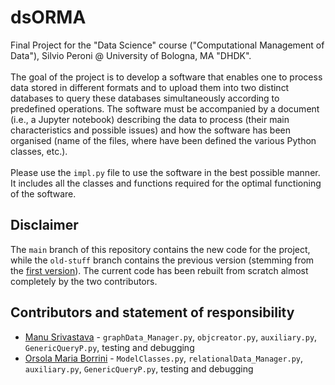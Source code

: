 # dsORMA
Final Project for the "Data Science" course ("Computational Management of Data"), Silvio Peroni @ University of Bologna, MA "DHDK".
<br>
<br>
The goal of the project is to develop a software that enables one to process data stored in different formats and to upload them into two distinct databases to query these databases simultaneously according to predefined operations. The software must be accompanied by a document (i.e., a Jupyter notebook) describing the data to process (their main characteristics and possible issues) and how the software has been organised (name of the files, where have been defined the various Python classes, etc.).
<br>
<br>
Please use the `impl.py` file to use the software in the best possible manner. It includes all the classes and functions required for the optimal functioning of the software.

## Disclaimer
The `main` branch of this repository contains the new code for the project, while the `old-stuff` branch contains the previous version (stemming from the [first version](https://github.com/F4NT4STIC-4/f4_dataScience)). The current code has been rebuilt from scratch almost completely by the two contributors.

## Contributors and statement of responsibility 
- [Manu Srivastava](mailto:manu.srivastava@studio.unibo.it) - `graphData_Manager.py`, `objcreator.py`, `auxiliary.py`, `GenericQueryP.py`, testing and debugging
- [Orsola Maria Borrini](mailto:orsolamaria.borrini@studio.unibo.it) - `ModelClasses.py`, `relationalData_Manager.py`, `auxiliary.py`, `GenericQueryP.py`, testing and debugging
